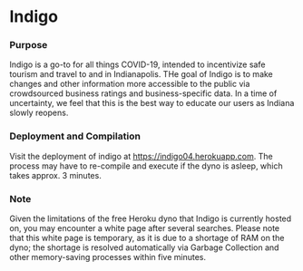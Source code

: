 # Indigo

### Purpose
Indigo is a go-to for all things COVID-19, intended to incentivize safe tourism and travel to and in Indianapolis. THe goal of Indigo is to make changes and other information more accessible to the public via crowdsourced business ratings and business-specific data. In a time of uncertainty, we feel that this is the best way to educate our users as Indiana slowly reopens.

### Deployment and Compilation
Visit the deployment of indigo at https://indigo04.herokuapp.com. The process may have to re-compile and execute if the dyno is asleep, which takes approx. 3 minutes.


### Note
Given the limitations of the free Heroku dyno that Indigo is currently hosted on, you may encounter a white page after several searches. Please note that this white page is temporary, as it is due to a shortage of RAM on the dyno; the shortage is resolved automatically via Garbage Collection and other memory-saving processes within five minutes.
